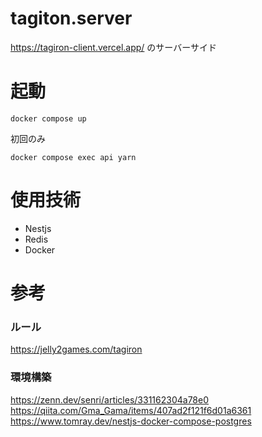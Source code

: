 # tagiton.server

https://tagiron-client.vercel.app/ のサーバーサイド

# 起動

```
docker compose up
```

初回のみ

```
docker compose exec api yarn
```

# 使用技術

- Nestjs
- Redis
- Docker

# 参考

### ルール

https://jelly2games.com/tagiron

### 環境構築

https://zenn.dev/senri/articles/331162304a78e0
https://qiita.com/Gma_Gama/items/407ad2f121f6d01a6361
https://www.tomray.dev/nestjs-docker-compose-postgres
